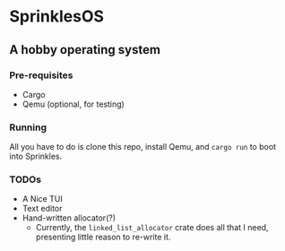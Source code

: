 # SprinklesOS

## A hobby operating system

### Pre-requisites

- Cargo
- Qemu (optional, for testing)

### Running

All you have to do is clone this repo, install Qemu, and `cargo run` to boot into Sprinkles.

### TODOs

- A Nice TUI
- Text editor
- Hand-written allocator(?)
  - Currently, the `linked_list_allocator` crate does all that I need, presenting little reason to re-write it.
